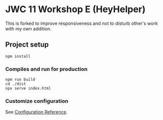 # JWC 11 Workshop E (HeyHelper)

This is forked to improve responsiveness and not to disturb other's work with my own addition.

## Project setup
```
npm install
```

### Compiles and run for production
```
npm run build
cd ./dist
npx serve index.html
```
### Customize configuration
See [Configuration Reference](https://cli.vuejs.org/config/).
